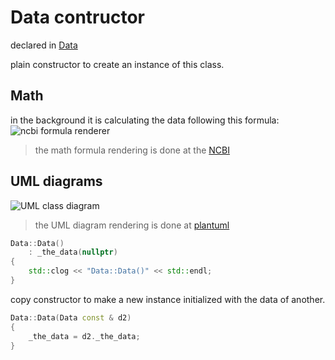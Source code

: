 
# Data contructor

declared in [Data](Data.hpp.md)

plain constructor to create an instance of this class.

## Math
in the background it is calculating the data following this formula:
![ncbi formula renderer](http://www.ncbi.nlm.nih.gov/pmc/utils/math/?file=&in-format=latex&latex-style=text&q=2^x+%2B+1&width=621)
> the math formula rendering is done at the [NCBI](http://www.ncbi.nlm.nih.gov/pmc/utils/math/)

## UML diagrams
![UML class diagram](http://www.plantuml.com/plantuml/proxy?src=https://raw.githubusercontent.com/CodiePP/gitalk/master/doc/test101.uml)
> the UML diagram rendering is done at [plantuml](http://www.plantuml.com)

```cpp
Data::Data()
	: _the_data(nullptr)
{
	std::clog << "Data::Data()" << std::endl;
}
```

copy constructor to make a new instance initialized with the data of another.
```C++
Data::Data(Data const & d2)
{
	_the_data = d2._the_data;
}
```

